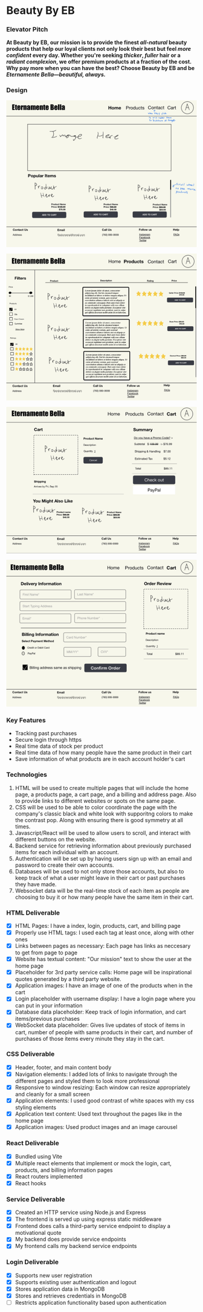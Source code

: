 # Beauty By EB

### Elevator Pitch
**At Beauty by EB, our mission is to provide the finest _all-natural_ beauty products that help our loyal clients not only look their best but feel _more confident_ every day. Whether you're seeking _thicker_, _fuller_ hair or a _radiant complexion_, we offer premium products at a fraction of the cost. Why pay more when you can have the best? Choose Beauty by EB and be _Eternamente Bella—beautiful, always._**

### Design
![Home Page](/public/IMG_0010.jpg)

![Products Page](/public/IMG_0011.jpg)

![Cart Page](/public/IMG_0012.jpg)

![Billing and Addres Page](/public/IMG_0013.jpg)

### Key Features
- Tracking past purchases
- Secure login through https
- Real time data of stock per product
- Real time data of how many people have the same product in their cart
- Save information of what products are in each account holder's cart

### Technologies
1. HTML will be used to create multiple pages that will include the home page, a products page, a cart page, and a billing and address page. Also to provide links to different websites or spots on the same page.
2. CSS will be used to be able to color coordinate the page with the company's classic black and white look with supporitng colors to make the contrast pop. Along with ensuring there is good symmetry at all times.
3. Javascript/React will be used to allow users to scroll, and interact with different buttons on the website.
4. Backend service for retrieving information about previously purchased items for each individual with an account.
5. Authentication will be set up by having users sign up with an email and password to create their own accounts.
6. Databases will be used to not only store those accounts, but also to keep track of what a user might leave in their cart or past purchases they have made.
7. Websocket data will be the real-time stock of each item as people are choosing to buy it or how many people have the same item in their cart.

### HTML Deliverable

- [x] HTML Pages: I have a index, login, products, cart, and billing page
- [x] Properly use HTML tags: I used each tag at least once, along with other ones
- [x] Links between pages as necessary: Each page has links as neccesary to get from page to page
- [x] Website has textual content: "Our mission" text to show the user at the home page
- [x] Placeholder for 3rd party service calls: Home page will be inspirational quotes generated by a third party website.
- [x] Application images: I have an image of one of the products when in the cart
- [x] Login placeholder with username display: I have a login page where you can put in your information
- [x] Database data placeholder: Keep track of login information, and cart items/previous purchases
- [x] WebSocket data placeholder: Gives live updates of stock of items in cart, number of people with same products in their cart, and number of purchases of those items every minute they stay in the cart.

### CSS Deliverable

- [x] Header, footer, and main content body
- [x] Navigation elements: I added lots of links to navigate through the different pages and styled them to look more professional
- [x] Responsive to window resizing: Each window can resize appropriately and cleanly for a small screen
- [x] Application elements: I used good contrast of white spaces with my css styling elements
- [x] Application text content: Used text throughout the pages like in the home page
- [x] Application images: Used product images and an image carousel

### React Deliverable

- [x] Bundled using Vite
- [x] Multiple react elements that implement or mock the login, cart, products, and billing information pages
- [x] React routers implemented
- [x] React hooks

### Service Deliverable

- [x] Created an HTTP service using Node.js and Express
- [x] The frontend is served up using express static middleware
- [x] Frontend does calls a third-party service endpoint to display a motivational quote
- [x] My backend does provide service endpoints
- [x] My frontend calls my backend service endpoints

### Login Deliverable

- [x] Supports new user registration
- [x] Supports existing user authentication and logout
- [x] Stores application data in MongoDB
- [x] Stores and retrieves credentials in MongoDB
- [ ] Restricts application functionality based upon authentication
